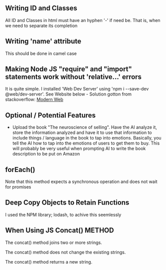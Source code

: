 ## Writing ID and Classes
All ID and Classes in html must have an hyphen '-' if need be. That is, when we need to separate its completion

## Writing 'name' attribute
This should be done in camel case

## Making Node JS "require" and "import" statements work without 'relative...' errors
It is quite simple. I installed 'Web Dev Server' using 'npm i --save-dev @web/dev-server'.
See Website below - Solution gotton from stackoverflow:
[Modern Web](https://modern-web.dev/docs/dev-server/overview/)

## Optional / Potential Features
- Upload the book "The neuroscience of selling". Have the AI analyze it, store the information analyzed and have it to use that information to include things / language in the book to tap into emotions.
Basically, you tell the AI how to tap into the emotions of users to get them to buy. This will probably be very useful when prompting AI to write the book description to be put on Amazon

## forEach()
Note that this method expects a synchronous operation and does not wait for promises

## Deep Copy Objects to Retain Functions
I used the NPM library; lodash, to achive this seemlessly

## When Using JS Concat() METHOD
The concat() method joins two or more strings.

The concat() method does not change the existing strings.

The concat() method returns a new string.